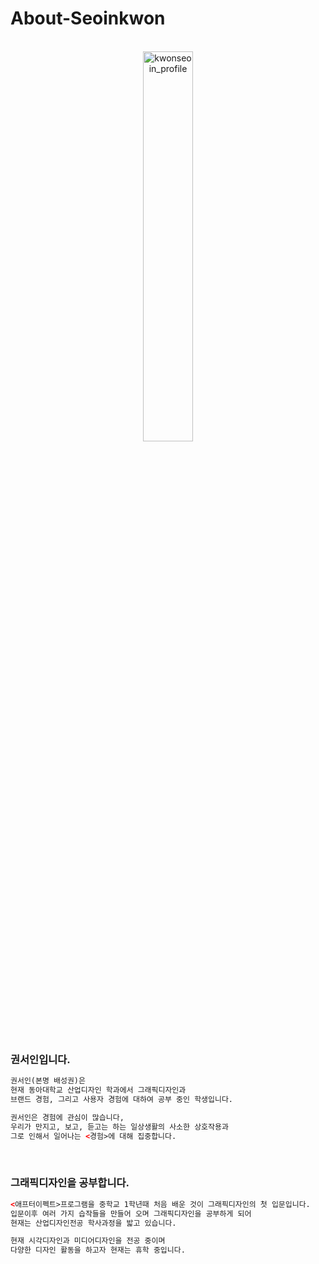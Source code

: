 # About-Seoinkwon

<br>

<center><img src="https://user-images.githubusercontent.com/59531320/71925402-4fcec480-31d4-11ea-9668-45674c39b1a6.jpg" width="40%" height="40%" title="권서인의 초상  (2020, 캔버스에 유채)" alt="kwonseoin_profile"></img></center>
<br>



### 권서인입니다.
```html
권서인(본명 배성권)은
현재 동아대학교 산업디자인 학과에서 그래픽디자인과
브랜드 경험, 그리고 사용자 경험에 대하여 공부 중인 학생입니다.

권서인은 경험에 관심이 많습니다,
우리가 만지고, 보고, 듣고는 하는 일상생활의 사소한 상호작용과
그로 인해서 일어나는 <경험>에 대해 집중합니다.
```
 <br>


### 그래픽디자인을 공부합니다.
```html
<애프터이펙트>프로그램을 중학교 1학년때 처음 배운 것이 그래픽디자인의 첫 입문입니다.
입문이후 여러 가지 습작들을 만들어 오며 그래픽디자인을 공부하게 되어
현재는 산업디자인전공 학사과정을 밟고 있습니다. 

현재 시각디자인과 미디어디자인을 전공 중이며
다양한 디자인 활동을 하고자 현재는 휴학 중입니다.
```